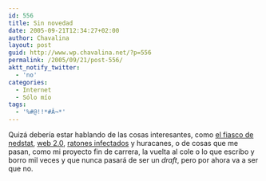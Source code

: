 ```yaml
---
id: 556
title: Sin novedad
date: 2005-09-21T12:34:27+02:00
author: Chavalina
layout: post
guid: http://www.wp.chavalina.net/?p=556
permalink: /2005/09/21/post-556/
aktt_notify_twitter:
  - 'no'
categories:
  - Internet
  - Sólo mío
tags:
  - '%#@!!*#Â¬*'
---
```

Quiz&aacute; deber&iacute;a estar hablando de las cosas interesantes, como <a href="http://technorati.com/search/webstats4u" target="_blank">el fiasco de nedstat</a>, <a href="http://nolimit-studio.com/dospuntocero/" target="_blank">web 2.0</a>, <a href="http://www.microsiervos.com/archivo/ciencia/la-plaga-anda-suelta.html" target="_blank">ratones infectados</a> y huracanes, o de cosas que me pasan, como mi proyecto fin de carrera, la vuelta al cole o lo que escribo y borro mil veces y que nunca pasar&aacute; de ser un _draft_, pero por ahora va a ser que no.